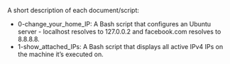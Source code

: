A short description of each document/script:
+ 0-change_your_home_IP: A Bash script that configures an Ubuntu server - localhost resolves to 127.0.0.2 and facebook.com resolves to 8.8.8.8.
+ 1-show_attached_IPs: A Bash script that displays all active IPv4 IPs on the machine it’s executed on.
<!--stackedit_data:
eyJoaXN0b3J5IjpbLTY2OTI2MDc2MV19
-->